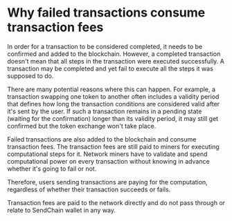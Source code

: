 # Why failed transactions consume transaction fees

In order for a transaction to be considered completed, it needs to be confirmed and added to the blockchain. However, a completed transaction doesn't mean that all steps in the transaction were executed successfully. A transaction may be completed and yet fail to execute all the steps it was supposed to do.

There are many potential reasons where this can happen. For example, a transaction swapping one token to another often includes a validity period that defines how long the transaction conditions are considered valid after it's sent by the user. If such a transaction remains in a pending state (waiting for the confirmation) longer than its validity period, it may still get confirmed but the token exchange won't take place.

Failed transactions are also added to the blockchain and consume transaction fees. The transaction fees are still paid to miners for executing computational steps for it. Network miners have to validate and spend computational power on every transaction without knowing in advance whether it's going to fail or not.

Therefore, users sending transactions are paying for the computation, regardless of whether their transaction succeeds or fails.

Transaction fees are paid to the network directly and do not pass through or relate to SendChain wallet in any way.
